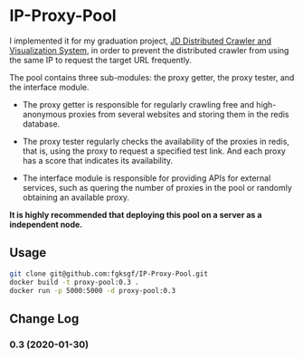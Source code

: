 # IP-Proxy-Pool

I implemented it for my graduation project, [JD Distributed Crawler and Visualization System](https://github.com/fgksgf/DCVS), in order to prevent the distributed crawler from using the same IP to request the target URL frequently. 

The pool contains three sub-modules: the proxy getter, the proxy tester, and the interface module.

+ The proxy getter is responsible for regularly crawling free and high-anonymous proxies from several websites and storing them in the redis database. 

+ The proxy tester regularly checks the availability of the proxies in redis, that is, using the proxy to request a specified test link. And each proxy has a score that indicates its availability.

+ The interface module is responsible for providing APIs for external services, such as quering the number of proxies in the pool or randomly obtaining an available proxy.

**It is highly recommended that deploying this pool on a server as a independent node.**

## Usage

```bash
git clone git@github.com:fgksgf/IP-Proxy-Pool.git
docker build -t proxy-pool:0.3 .
docker run -p 5000:5000 -d proxy-pool:0.3
```

## Change Log

### 0.3 (2020-01-30)
